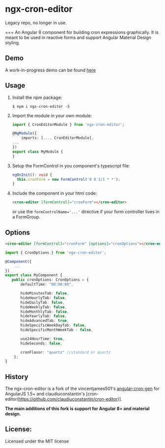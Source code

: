 ngx-cron-editor
===

Legacy repo, no longer in use.

===
An Angular 8 component for building cron expressions graphically. It is meant
to be used in reactive forms and support Angular Material Design styling.
 

## Demo

A work-in-progress demo can be found [here](https://haavardj.github.io/ngx-cron-editor/)

## Usage

1. Install the npm package:
    ```
    $ npm i ngx-cron-editor -S
    ```

2. Import the module in your own module:

    ```ts
    import { CronEditorModule } from 'ngx-cron-editor';

    @NgModule({
        imports: [..., CronEditorModule],
    ...
    })
    export class MyModule {
    }
    ```

3. Setup the FormControl in you component's typescript file:
   
   ```ts
   ngOnInit(): void {
     this.cronForm = new FormControl('0 0 1/1 * *');
   }
   ```
   
4. Include the component in your html code:

    ```html
    <cron-editor [formControl]="cronForm"></cron-editor>
    ```
   
   or use the `formControlName='...'` directive if your form controller
   lives in a FormGroup.

## Options

```html
<cron-editor [formControl]="cronForm" [options]="cronOptions"></cron-editor>
```

```ts
import { CronOptions } from 'ngx-cron-editor';

@Component({
    ...
})
export class MyComponent {
   public cronOptions: CronOptions = {
       defaultTime: "00:00:00",

       hideMinutesTab: false,
       hideHourlyTab: false,
       hideDailyTab: false,
       hideWeeklyTab: false,
       hideMonthlyTab: false,
       hideYearlyTab: false,
       hideAdvancedTab: true,
       hideSpecificWeekDayTab: false,
       hideSpecificMonthWeekTab : false,

       use24HourTime: true,
       hideSeconds: false,

       cronFlavor: "quartz" //standard or quartz
    };
}
```

## History

The ngx-cron-editor is a fork of the vincentjames501's [angular-cron-gen](https://github.com/vincentjames501/angular-cron-gen) for AngularJS 1.5+ and claudiuconstantin's [cron-editor(https://github.com/claudiuconstantin/cron-editor)]. 

**The main additions of this fork is support for Angular 8+ and material design.**


## License:
Licensed under the MIT license
